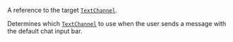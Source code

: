 A reference to the target [`TextChannel`](https://create.roblox.com/docs/reference/engine/classes/TextChannel).

Determines which [`TextChannel`](https://create.roblox.com/docs/reference/engine/classes/TextChannel) to use when the user sends a message
with the default chat input bar.